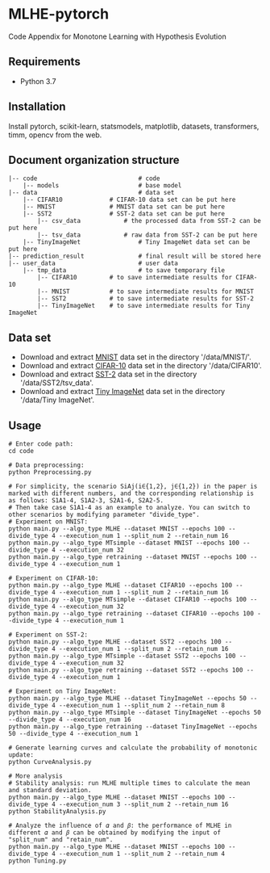 # MLHE-pytorch
Code Appendix for Monotone Learning with Hypothesis Evolution

## Requirements
- Python 3.7

## Installation
Install pytorch, scikit-learn, statsmodels, matplotlib, datasets, transformers, timm, opencv from the web.


## Document organization structure
```
|-- code                			# code
	|-- models          			# base model
|-- data                			# data set
	|-- CIFAR10				# CIFAR-10 data set can be put here
	|-- MNIST				# MNIST data set can be put here
	|-- SST2				# SST-2 data set can be put here
		|-- csv_data      		# the processed data from SST-2 can be put here
		|-- tsv_data      		# raw data from SST-2 can be put here
	|-- TinyImageNet				# Tiny ImageNet data set can be put here
|-- prediction_result				# final result will be stored here
|-- user_data           			# user data
	|-- tmp_data        			# to save temporary file
		|-- CIFAR10			# to save intermediate results for CIFAR-10
		|-- MNIST			# to save intermediate results for MNIST
		|-- SST2			# to save intermediate results for SST-2
		|-- TinyImageNet	# to save intermediate results for Tiny ImageNet
```

## Data set
* Download and extract [MNIST](http://yann.lecun.com/exdb/mnist/) data set in the directory '/data/MNIST/'.
* Download and extract [CIFAR-10](http://www.cs.toronto.edu/~kriz/cifar.html) data set in the directory '/data/CIFAR10'.
* Download and extract [SST-2](https://gluebenchmark.com/tasks) data set in the directory '/data/SST2/tsv_data'.
* Download and extract [Tiny ImageNet](http://cs231n.stanford.edu/tiny-imagenet-200.zip) data set in the directory '/data/Tiny ImageNet'.

## Usage
```
# Enter code path:
cd code

# Data preprocessing:
python Preprocessing.py

# For simplicity, the scenario SiAj(i∈{1,2}, j∈{1,2}) in the paper is marked with different numbers, and the corresponding relationship is as follows: S1A1-4, S1A2-3, S2A1-6, S2A2-5. 
# Then take case S1A1-4 as an example to analyze. You can switch to other scenarios by modifying parameter "divide_type".
# Experiment on MNIST:
python main.py --algo_type MLHE --dataset MNIST --epochs 100 --divide_type 4 --execution_num 1 --split_num 2 --retain_num 16
python main.py --algo_type MTsimple --dataset MNIST --epochs 100 --divide_type 4 --execution_num 32
python main.py --algo_type retraining --dataset MNIST --epochs 100 --divide_type 4 --execution_num 1

# Experiment on CIFAR-10:
python main.py --algo_type MLHE --dataset CIFAR10 --epochs 100 --divide_type 4 --execution_num 1 --split_num 2 --retain_num 16
python main.py --algo_type MTsimple --dataset CIFAR10 --epochs 100 --divide_type 4 --execution_num 32
python main.py --algo_type retraining --dataset CIFAR10 --epochs 100 --divide_type 4 --execution_num 1

# Experiment on SST-2:
python main.py --algo_type MLHE --dataset SST2 --epochs 100 --divide_type 4 --execution_num 1 --split_num 2 --retain_num 16
python main.py --algo_type MTsimple --dataset SST2 --epochs 100 --divide_type 4 --execution_num 32
python main.py --algo_type retraining --dataset SST2 --epochs 100 --divide_type 4 --execution_num 1

# Experiment on Tiny ImageNet:
python main.py --algo_type MLHE --dataset TinyImageNet --epochs 50 --divide_type 4 --execution_num 1 --split_num 2 --retain_num 8
python main.py --algo_type MTsimple --dataset TinyImageNet --epochs 50 --divide_type 4 --execution_num 16
python main.py --algo_type retraining --dataset TinyImageNet --epochs 50 --divide_type 4 --execution_num 1

# Generate learning curves and calculate the probability of monotonic update:
python CurveAnalysis.py

# More analysis
# Stability analysis: run MLHE multiple times to calculate the mean and standard deviation.
python main.py --algo_type MLHE --dataset MNIST --epochs 100 --divide_type 4 --execution_num 3 --split_num 2 --retain_num 16
python StabilityAnalysis.py

# Analyze the influence of 𝛼 and 𝛽: the performance of MLHE in different 𝛼 and 𝛽 can be obtained by modifying the input of "split_num" and "retain_num". 
python main.py --algo_type MLHE --dataset MNIST --epochs 100 --divide_type 4 --execution_num 1 --split_num 2 --retain_num 4
python Tuning.py
```
